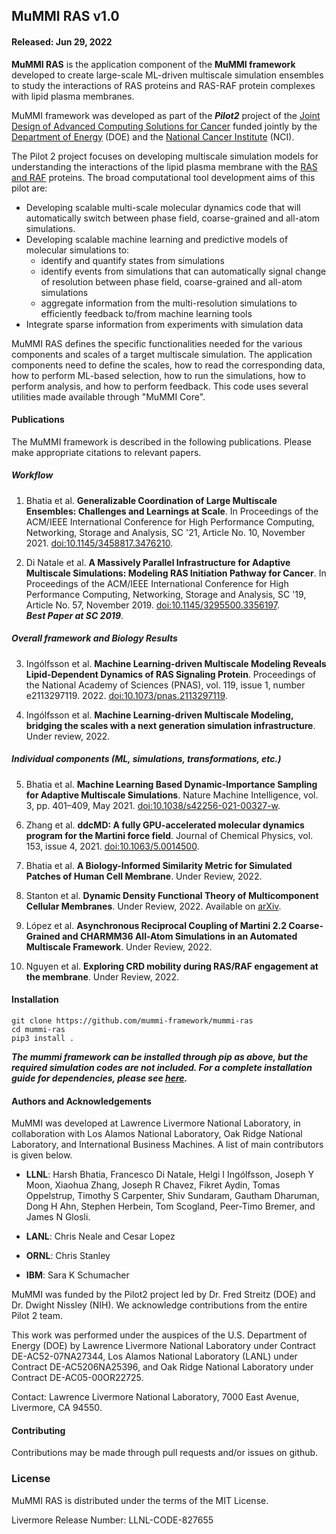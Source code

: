 ## MuMMI RAS v1.0
#### Released: Jun 29, 2022

<b>MuMMI RAS</b> is the application component of the <b>MuMMI framework</b>
developed to create large-scale ML-driven multiscale simulation ensembles to
study the interactions of RAS proteins and RAS-RAF protein complexes with lipid
plasma membranes.

MuMMI framework was developed as part of the <b><i>Pilot2</b></i> project of the
[Joint Design of Advanced Computing Solutions for Cancer](https://cbiit.cancer.gov/ncip/hpc/jdacs4c)
funded jointly by the [Department of Energy](http://www.doe.gov) (DOE) and the
[National Cancer Institute](http://www.cancer.gov) (NCI).

The Pilot 2 project focuses on developing multiscale simulation models for
understanding the interactions of the lipid plasma membrane with the
[RAS and RAF](https://www.cancer.gov/research/key-initiatives/ras) proteins. The broad computational tool development
aims of this pilot are:
* Developing scalable multi-scale molecular dynamics code that will automatically switch between phase field, coarse-grained and all-atom simulations.
* Developing scalable machine learning and predictive models of molecular simulations to:
    * identify and quantify states from simulations
    * identify events from simulations that can automatically signal change of resolution between phase field, coarse-grained and all-atom simulations
    * aggregate information from the multi-resolution simulations to efficiently feedback to/from machine learning tools
* Integrate sparse information from experiments with simulation data

MuMMI RAS defines the specific functionalities needed for the various components
and scales of a target multiscale simulation. The application components need to
define the scales, how to read the corresponding data, how to perform ML-based
selection, how to run the simulations, how to perform analysis, and how to perform
feedback. This code uses several utilities made available through "MuMMI Core".

#### Publications

The MuMMI framework is described in the following publications. Please make appropriate
citations to relevant papers.

##### Workflow

1. Bhatia et al. <b>Generalizable Coordination of Large Multiscale Ensembles: Challenges and Learnings at Scale</b>.
   In Proceedings of the ACM/IEEE International Conference for High Performance Computing, Networking, Storage and Analysis, SC '21,
   Article No. 10, November 2021.
   [doi:10.1145/3458817.3476210](https://doi.org/10.1145/3458817.3476210).

2. Di Natale et al. <b>A Massively Parallel Infrastructure for Adaptive Multiscale Simulations: Modeling RAS Initiation Pathway for Cancer</b>.
   In Proceedings of the ACM/IEEE International Conference for High Performance Computing, Networking, Storage and Analysis, SC '19, Article No. 57, November 2019.
   [doi:10.1145/3295500.3356197](https://doi.org/10.1145/3295500.3356197).
   <br/><b><i>Best Paper at SC 2019</i></b>.

##### Overall framework and Biology Results

3. Ingólfsson et al. <b>Machine Learning-driven Multiscale Modeling Reveals Lipid-Dependent Dynamics of RAS Signaling Protein</b>.
   Proceedings of the National Academy of Sciences (PNAS),  vol. 119, issue 1, number e2113297119. 2022.
   [doi:10.1073/pnas.2113297119](https://doi.org/10.1073/pnas.2113297119).

4. Ingólfsson et al. <b>Machine Learning-driven Multiscale Modeling, bridging the scales with a next generation simulation infrastructure</b>.
  Under review, 2022.

##### Individual components (ML, simulations, transformations, etc.)

5. Bhatia et al. <b>Machine Learning Based Dynamic-Importance Sampling for Adaptive Multiscale Simulations</b>.
    Nature Machine Intelligence, vol. 3, pp. 401–409, May 2021.
    [doi:10.1038/s42256-021-00327-w](https://doi.org/10.1038/s42256-021-00327-w).

6. Zhang et al. <b>ddcMD: A fully GPU-accelerated molecular dynamics program for the Martini force field</b>. Journal of Chemical Physics, vol. 153, issue 4, 2021.
  [doi:10.1063/5.0014500](https://doi.org/10.1063/5.0014500).

7. Bhatia et al. <b>A Biology-Informed Similarity Metric for Simulated Patches of Human Cell Membrane</b>.
      Under Review, 2022.

8. Stanton et al. <b>Dynamic Density Functional Theory of Multicomponent Cellular Membranes</b>. Under Review, 2022. Available on [arXiv](https://arxiv.org/abs/2112.08651v1).

9. López et al. <b>Asynchronous Reciprocal Coupling of Martini 2.2 Coarse-Grained and CHARMM36 All-Atom Simulations in an Automated Multiscale Framework</b>.
    Under Review, 2022.

10. Nguyen et al. <b>Exploring CRD mobility during RAS/RAF engagement at the membrane</b>.
    Under Review, 2022.

#### Installation
```
git clone https://github.com/mummi-framework/mummi-ras
cd mummi-ras
pip3 install .
```

***The mummi framework can be installed through pip as above, but the required
simulation codes are not included. For a complete installation
guide for dependencies, please see [here](INSTALL.md).***


#### Authors and Acknowledgements
MuMMI was developed at Lawrence Livermore National Laboratory, in collaboration
with Los Alamos National Laboratory, Oak Ridge National Laboratory, and International Business Machines. A
list of main contributors is given below.

* <b>LLNL</b>:
Harsh Bhatia, Francesco Di Natale, Helgi I Ingólfsson, Joseph Y Moon,
Xiaohua Zhang, Joseph R Chavez, Fikret Aydin, Tomas Oppelstrup, Timothy S Carpenter,
Shiv Sundaram, Gautham Dharuman, Dong H Ahn, Stephen Herbein, Tom Scogland,
Peer-Timo Bremer, and James N Glosli.   

* <b>LANL</b>:
Chris Neale and Cesar Lopez

* <b>ORNL</b>:
Chris Stanley

* <b>IBM</b>:
Sara K Schumacher


MuMMI was funded by the Pilot2 project led by Dr. Fred Streitz (DOE) and
Dr. Dwight Nissley (NIH). We acknowledge contributions from the entire
Pilot 2 team.

This work was performed under the auspices of the U.S. Department of Energy (DOE) by Lawrence Livermore National Laboratory under Contract DE-AC52-07NA27344, Los Alamos National Laboratory (LANL) under Contract DE-AC5206NA25396, and Oak Ridge National Laboratory under Contract DE-AC05-00OR22725.

Contact: Lawrence Livermore National Laboratory, 7000 East Avenue, Livermore, CA 94550.

#### Contributing

Contributions may be made through pull requests and/or issues on github.

### License

MuMMI RAS is distributed under the terms of the MIT License.

Livermore Release Number: LLNL-CODE-827655
